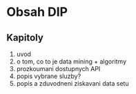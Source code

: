 # Obsah DIP

## Kapitoly

1. uvod
2. o tom, co to je data mining + algoritmy
3. prozkoumani dostupnych API
4. popis vybrane sluzby?
5. popis a zduvodneni ziskavani data setu